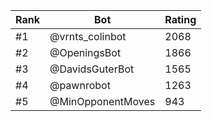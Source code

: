 Rank|Bot|Rating
---|---|---
#1|@vrnts_colinbot|2068
#2|@OpeningsBot|1866
#3|@DavidsGuterBot|1565
#4|@pawnrobot|1263
#5|@MinOpponentMoves|943
